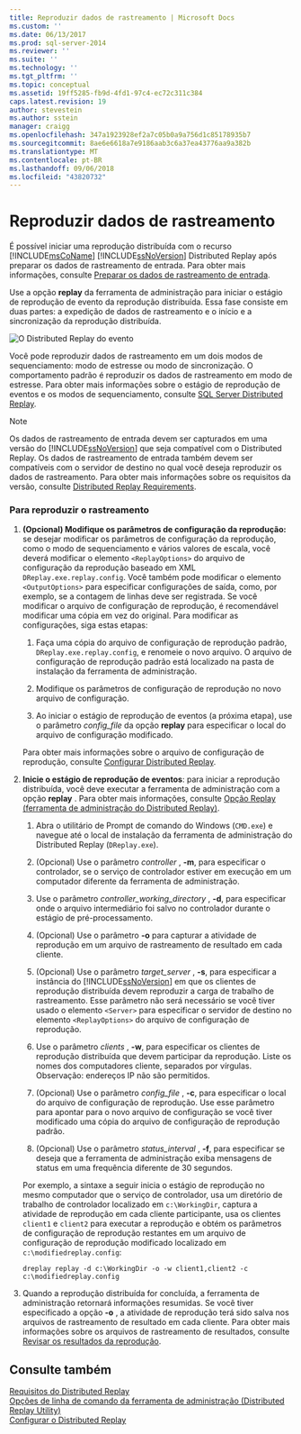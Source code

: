 ```yaml
---
title: Reproduzir dados de rastreamento | Microsoft Docs
ms.custom: ''
ms.date: 06/13/2017
ms.prod: sql-server-2014
ms.reviewer: ''
ms.suite: ''
ms.technology: ''
ms.tgt_pltfrm: ''
ms.topic: conceptual
ms.assetid: 19ff5285-fb9d-4fd1-97c4-ec72c311c384
caps.latest.revision: 19
author: stevestein
ms.author: sstein
manager: craigg
ms.openlocfilehash: 347a1923928ef2a7c05b0a9a756d1c85178935b7
ms.sourcegitcommit: 8ae6e6618a7e9186aab3c6a37ea43776aa9a382b
ms.translationtype: MT
ms.contentlocale: pt-BR
ms.lasthandoff: 09/06/2018
ms.locfileid: "43820732"
---
```

# <a name="replay-trace-data"></a>Reproduzir dados de rastreamento
  É possível iniciar uma reprodução distribuída com o recurso [!INCLUDE[msCoName](../../includes/msconame-md.md)] [!INCLUDE[ssNoVersion](../../../includes/ssnoversion-md.md)] Distributed Replay após preparar os dados de rastreamento de entrada. Para obter mais informações, consulte [Preparar os dados de rastreamento de entrada](prepare-the-input-trace-data.md).  
  
 Use a opção **replay** da ferramenta de administração para iniciar o estágio de reprodução de evento da reprodução distribuída. Essa fase consiste em duas partes: a expedição de dados de rastreamento e o início e a sincronização da reprodução distribuída.  
  
 ![O Distributed Replay do evento](../../database-engine/media/eventreplay.gif "Distributed Replay do evento")  
  
 Você pode reproduzir dados de rastreamento em um dois modos de sequenciamento: modo de estresse ou modo de sincronização. O comportamento padrão é reproduzir os dados de rastreamento em modo de estresse. Para obter mais informações sobre o estágio de reprodução de eventos e os modos de sequenciamento, consulte [SQL Server Distributed Replay](sql-server-distributed-replay.md).  
  
> [!NOTE]  
>  Os dados de rastreamento de entrada devem ser capturados em uma versão do [!INCLUDE[ssNoVersion](../../../includes/ssnoversion-md.md)] que seja compatível com o Distributed Replay. Os dados de rastreamento de entrada também devem ser compatíveis com o servidor de destino no qual você deseja reproduzir os dados de rastreamento. Para obter mais informações sobre os requisitos da versão, consulte [Distributed Replay Requirements](distributed-replay-requirements.md).  
  
### <a name="to-replay-the-trace"></a>Para reproduzir o rastreamento  
  
1.  **(Opcional) Modifique os parâmetros de configuração da reprodução:** se desejar modificar os parâmetros de configuração da reprodução, como o modo de sequenciamento e vários valores de escala, você deverá modificar o elemento `<ReplayOptions>` do arquivo de configuração da reprodução baseado em XML `DReplay.exe.replay.config`. Você também pode modificar o elemento `<OutputOptions>` para especificar configurações de saída, como, por exemplo, se a contagem de linhas deve ser registrada. Se você modificar o arquivo de configuração de reprodução, é recomendável modificar uma cópia em vez do original. Para modificar as configurações, siga estas etapas:  
  
    1.  Faça uma cópia do arquivo de configuração de reprodução padrão, `DReplay.exe.replay.config`, e renomeie o novo arquivo. O arquivo de configuração de reprodução padrão está localizado na pasta de instalação da ferramenta de administração.  
  
    2.  Modifique os parâmetros de configuração de reprodução no novo arquivo de configuração.  
  
    3.  Ao iniciar o estágio de reprodução de eventos (a próxima etapa), use o parâmetro *config_file* da opção **replay** para especificar o local do arquivo de configuração modificado.  
  
     Para obter mais informações sobre o arquivo de configuração de reprodução, consulte [Configurar Distributed Replay](configure-distributed-replay.md).  
  
2.  **Inicie o estágio de reprodução de eventos**: para iniciar a reprodução distribuída, você deve executar a ferramenta de administração com a opção **replay** . Para obter mais informações, consulte [Opção Replay &#40;ferramenta de administração do Distributed Replay&#41;](replay-option-distributed-replay-administration-tool.md).  
  
    1.  Abra o utilitário de Prompt de comando do Windows (`CMD.exe`) e navegue até o local de instalação da ferramenta de administração do Distributed Replay (`DReplay.exe`).  
  
    2.  (Opcional) Use o parâmetro *controller* , **-m**, para especificar o controlador, se o serviço de controlador estiver em execução em um computador diferente da ferramenta de administração.  
  
    3.  Use o parâmetro *controller_working_directory* , **-d**, para especificar onde o arquivo intermediário foi salvo no controlador durante o estágio de pré-processamento.  
  
    4.  (Opcional) Use o parâmetro **-o** para capturar a atividade de reprodução em um arquivo de rastreamento de resultado em cada cliente.  
  
    5.  (Opcional) Use o parâmetro *target_server* , **-s**, para especificar a instância do [!INCLUDE[ssNoVersion](../../../includes/ssnoversion-md.md)] em que os clientes de reprodução distribuída devem reproduzir a carga de trabalho de rastreamento. Esse parâmetro não será necessário se você tiver usado o elemento `<Server>` para especificar o servidor de destino no elemento `<ReplayOptions>` do arquivo de configuração de reprodução.  
  
    6.  Use o parâmetro *clients* , **-w**, para especificar os clientes de reprodução distribuída que devem participar da reprodução. Liste os nomes dos computadores cliente, separados por vírgulas. Observação: endereços IP não são permitidos.  
  
    7.  (Opcional) Use o parâmetro *config_file* , **-c**, para especificar o local do arquivo de configuração de reprodução. Use esse parâmetro para apontar para o novo arquivo de configuração se você tiver modificado uma cópia do arquivo de configuração de reprodução padrão.  
  
    8.  (Opcional) Use o parâmetro *status_interval* , **-f**, para especificar se deseja que a ferramenta de administração exiba mensagens de status em uma frequência diferente de 30 segundos.  
  
     Por exemplo, a sintaxe a seguir inicia o estágio de reprodução no mesmo computador que o serviço de controlador, usa um diretório de trabalho de controlador localizado em `c:\WorkingDir`, captura a atividade de reprodução em cada cliente participante, usa os clientes `client1` e `client2` para executar a reprodução e obtém os parâmetros de configuração de reprodução restantes em um arquivo de configuração de reprodução modificado localizado em `c:\modifiedreplay.config`:  
  
     `dreplay replay -d c:\WorkingDir -o -w client1,client2 -c c:\modifiedreplay.config`  
  
3.  Quando a reprodução distribuída for concluída, a ferramenta de administração retornará informações resumidas. Se você tiver especificado a opção **-o** , a atividade de reprodução terá sido salva nos arquivos de rastreamento de resultado em cada cliente. Para obter mais informações sobre os arquivos de rastreamento de resultados, consulte [Revisar os resultados da reprodução](review-the-replay-results.md).  
  
## <a name="see-also"></a>Consulte também  
 [Requisitos do Distributed Replay](distributed-replay-requirements.md)   
 [Opções de linha de comando da ferramenta de administração &#40;Distributed Replay Utility&#41;](administration-tool-command-line-options-distributed-replay-utility.md)   
 [Configurar o Distributed Replay](configure-distributed-replay.md)  
  
  
